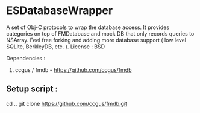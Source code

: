 ESDatabaseWrapper
=================

A set of Obj-C protocols to wrap the database access. 
It provides categories on top of FMDatabase and mock DB that only records queries to NSArray.
Feel free forking and adding more database support ( low level SQLite, BerkleyDB, etc. ).
License : BSD


Dependencies : 
1. ccgus / fmdb - https://github.com/ccgus/fmdb


Setup script : 
---
cd ..
git clone https://github.com/ccgus/fmdb.git
